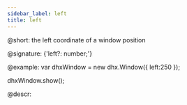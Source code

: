 ```yaml
---
sidebar_label: left
title: left
---          
```


@short: the left coordinate of a window position

@signature: {'left?: number;'}

@example:
var dhxWindow = new dhx.Window({
    left:250
});

dhxWindow.show();



@descr: 



